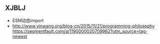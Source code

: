 ## XJBLJ
- ESM动态import
- http://www.yinwang.org/blog-cn/2015/11/21/programming-philosophy
https://segmentfault.com/a/1190000020709962?utm_source=tag-newest
